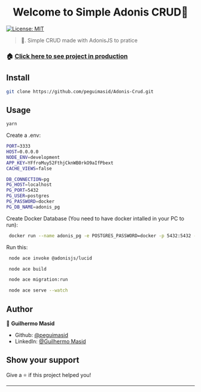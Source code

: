 <h1 align="center">Welcome to Simple Adonis CRUD👋</h1>
<p>
  <a href="#" target="_blank">
    <img alt="License: MIT" src="https://img.shields.io/badge/License-MIT-yellow.svg" />
  </a>
</p>

> 🍬. Simple CRUD made with AdonisJS to pratice

### 🏠 [Click here to see project in production](https://adonis-simple-crud.herokuapp.com/posts)

## Install

```sh
git clone https://github.com/peguimasid/Adonis-Crud.git
```

## Usage

```sh
yarn
```


Create a .env:
 ```sh
PORT=3333
HOST=0.0.0.0
NODE_ENV=development
APP_KEY=YFfroMuy52FthjCknWB0rkO9aIfPbext
CACHE_VIEWS=false

DB_CONNECTION=pg
PG_HOST=localhost
PG_PORT=5432
PG_USER=postgres
PG_PASSWORD=docker
PG_DB_NAME=adonis_pg

 ```

 Create Docker Database (You need to have docker intalled in your PC to run):

 ```sh
  docker run --name adonis_pg -e POSTGRES_PASSWORD=docker -p 5432:5432 -d postgres
 ```

 Run this:

 ```sh
  node ace invoke @adonisjs/lucid

  node ace build

  node ace migration:run

  node ace serve --watch
 ```

## Author

👤 **Guilhermo Masid**

* Github: [@peguimasid](https://github.com/peguimasid)
* LinkedIn: [@Guilhermo Masid](https://www.linkedin.com/in/guilhermo-masid-494677b8/)

## Show your support

Give a ⭐️ if this project helped you!

***


